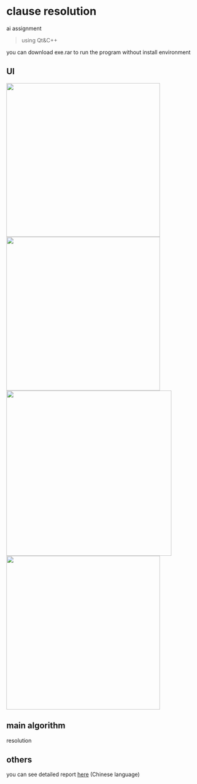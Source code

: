 # clause resolution
ai assignment

>
>using Qt&C++ 

you can download exe.rar to run the program without install environment

## UI

<img src="https://user-images.githubusercontent.com/58033867/125755977-e0e5f99e-020c-4c33-b8fb-8c7852621616.png" width="400"><img src="https://user-images.githubusercontent.com/58033867/125755866-547e2ea2-b8a7-4b23-879e-5bb51e987a6e.png" width="400"><img src="https://user-images.githubusercontent.com/58033867/125755673-a4dabe14-63bd-4b18-aab2-00a313c59591.png" width="430"><img src="https://user-images.githubusercontent.com/58033867/125756208-368d4a69-47a8-40d4-934f-f19ee612190d.png" width="400">


## main algorithm

resolution

## others
you can see detailed report [here](https://github.com/Iris-Song/clause-resolution/blob/main/report.pdf) (Chinese language)
